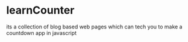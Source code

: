 # learnCounter
 its a collection of blog based web pages which can tech you to make a countdown app in javascript
